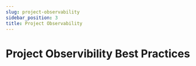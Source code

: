 ```yaml
---
slug: project-observability
sidebar_position: 3
title: Project Observability
---
```


# Project Observibility Best Practices
